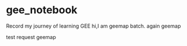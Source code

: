 # gee_notebook
Record my journey of learning GEE
hi,I am geemap batch.
again geemap

test request geemap
